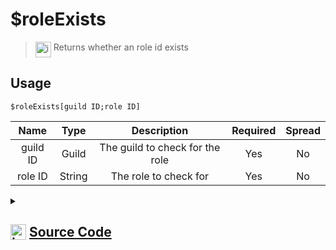 # $roleExists
> <img align="top" src="https://upload.wikimedia.org/wikipedia/commons/thumb/e/e4/Infobox_info_icon.svg/160px-Infobox_info_icon.svg.png?20150409153300" alt="image" width="25" height="auto"> Returns whether an role id exists
## Usage
```
$roleExists[guild ID;role ID]
```
| Name | Type | Description | Required | Spread
| :---: | :---: | :---: | :---: | :---: |
guild ID | Guild | The guild to check for the role | Yes | No
role ID | String | The role to check for | Yes | No
<details>
<summary>
    
## <img align="top" src="https://cdn4.iconfinder.com/data/icons/iconsimple-logotypes/512/github-512.png" alt="image" width="25" height="auto">  [Source Code](https://github.com/tryforge/ForgeScript-V2/blob/main/src/native/roleExists.ts)
    
</summary>
    
```ts
import noop from "../functions/noop"
import { ArgType, CompiledFunction, NativeFunction, Return } from "../structures"

export default new NativeFunction({
    name: "$roleExists",
    version: "1.0.0",
    description: "Returns whether an role id exists",
    unwrap: true,
    brackets: true,
    args: [
        {
            name: "guild ID",
            description: "The guild to check for the role",
            type: ArgType.Guild,
            rest: false,
            required: true,
        },
        {
            name: "role ID",
            description: "The role to check for",
            rest: false,
            required: true,
            type: ArgType.String,
        },
    ],
    async execute(ctx, [guild, id]) {
        return Return.success(CompiledFunction.IdRegex.test(id) && guild.roles.cache.has(id))
    },
})

```
    
</details>